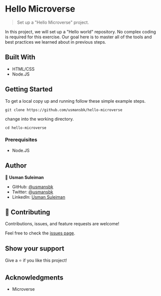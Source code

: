 # Hello Microverse

> Set up a "Hello Microverse" project.

In this project, we will set up a "Hello world" repository. No complex coding is required for this exercise. Our goal here is to master all of the tools and best practices we learned about in previous steps.

## Built With

- HTML/CSS
- Node.JS

## Getting Started

To get a local copy up and running follow these simple example steps.

`git clone https://github.com/usmansbk/hello-microverse`

change into the working directory.

`cd hello-microverse`

### Prerequisites

- Node.JS

## Author

👤 **Usman Suleiman**

- GitHub: [@usmansbk](https://github.com/usmansbk)
- Twitter: [@usmansbk](https://twitter.com/usmansbk)
- LinkedIn: [Usman Suleiman](https://www.linkedin.com/in/usman-suleiman-82b444140/)

## 🤝 Contributing

Contributions, issues, and feature requests are welcome!

Feel free to check the [issues page](../../issues/).

## Show your support

Give a ⭐️ if you like this project!

## Acknowledgments

- Microverse
